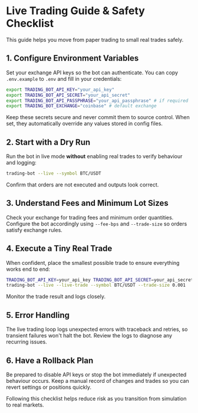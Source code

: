 # Live Trading Guide & Safety Checklist

This guide helps you move from paper trading to small real trades safely.

## 1. Configure Environment Variables
Set your exchange API keys so the bot can authenticate. You can copy
`.env.example` to `.env` and fill in your credentials:

```bash
export TRADING_BOT_API_KEY="your_api_key"
export TRADING_BOT_API_SECRET="your_api_secret"
export TRADING_BOT_API_PASSPHRASE="your_api_passphrase" # if required
export TRADING_BOT_EXCHANGE="coinbase" # default exchange
```
Keep these secrets secure and never commit them to source control. When set, they automatically override any values stored in config files.

## 2. Start with a Dry Run
Run the bot in live mode **without** enabling real trades to verify behaviour and logging:

```bash
trading-bot --live --symbol BTC/USDT
```
Confirm that orders are not executed and outputs look correct.

## 3. Understand Fees and Minimum Lot Sizes
Check your exchange for trading fees and minimum order quantities. Configure the bot accordingly using `--fee-bps` and `--trade-size` so orders satisfy exchange rules.

## 4. Execute a Tiny Real Trade
When confident, place the smallest possible trade to ensure everything works end to end:

```bash
TRADING_BOT_API_KEY=your_api_key TRADING_BOT_API_SECRET=your_api_secret \
trading-bot --live --live-trade --symbol BTC/USDT --trade-size 0.001
```
Monitor the trade result and logs closely.

## 5. Error Handling
The live trading loop logs unexpected errors with traceback and retries, so transient failures won't halt the bot. Review the logs to diagnose any recurring issues.

## 6. Have a Rollback Plan
Be prepared to disable API keys or stop the bot immediately if unexpected behaviour occurs. Keep a manual record of changes and trades so you can revert settings or positions quickly.

Following this checklist helps reduce risk as you transition from simulation to real markets.

